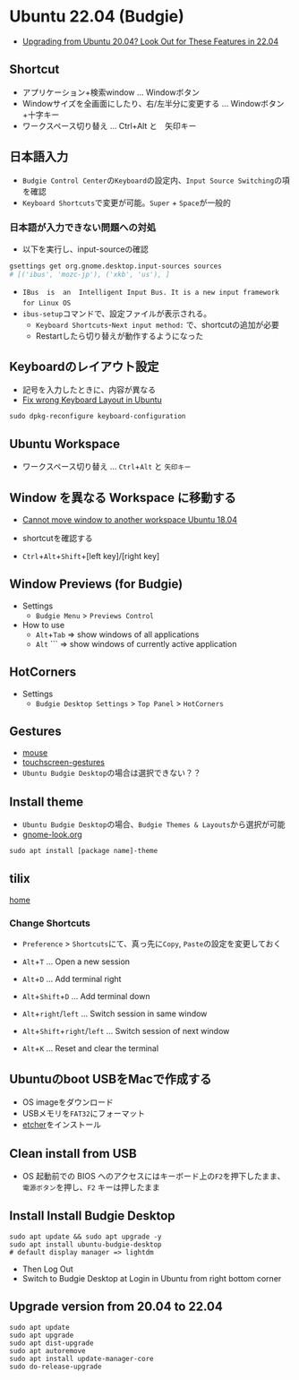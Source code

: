 # Ubuntu 22.04 (Budgie)

- [Upgrading from Ubuntu 20.04? Look Out for These Features in 22.04](https://www.omgubuntu.co.uk/2022/04/ubuntu-22-04-lts-20-key-changes)

## Shortcut
- アプリケーション+検索window ... Windowボタン
- Windowサイズを全画面にしたり、右/左半分に変更する ... Windowボタン+十字キー
- ワークスペース切り替え ... Ctrl+Alt と　矢印キー

## 日本語入力
- `Budgie Control Center`の`Keyboard`の設定内、`Input Source Switching`の項を確認
- `Keyboard Shortcuts`で変更が可能。`Super` + `Space`が一般的

### 日本語が入力できない問題への対処
- 以下を実行し、input-sourceの確認
```bash
gsettings get org.gnome.desktop.input-sources sources
# [('ibus', 'mozc-jp'), ('xkb', 'us'), ]
```

- `IBus  is  an  Intelligent Input Bus. It is a new input framework for Linux OS`　
- `ibus-setup`コマンドで、設定ファイルが表示される。
  - `Keyboard Shortcuts`-`Next input method:` で、shortcutの追加が必要
  - Restartしたら切り替えが動作するようになった

## Keyboardのレイアウト設定
- 記号を入力したときに、内容が異なる
- [Fix wrong Keyboard Layout in Ubuntu](https://vitux.com/ubuntu-keyboard-layout/)
```
sudo dpkg-reconfigure keyboard-configuration
```

## Ubuntu Workspace
- ワークスペース切り替え ... `Ctrl`+`Alt` と `矢印キー`

## Window を異なる Workspace に移動する
- [Cannot move window to another workspace Ubuntu 18.04](https://askubuntu.com/questions/1040244/cannot-move-window-to-another-workspace-ubuntu-18-04)

- shortcutを確認する
- `Ctrl`+`Alt`+`Shift`+[left key]/[right key]

## Window Previews (for Budgie)
- Settings
  - `Budgie Menu` > `Previews Control`
- How to use
  - `Alt`+`Tab` => show windows of all applications
  - `Alt` `\`` => show windows of currently active application

## HotCorners
- Settings
  - `Budgie Desktop Settings` > `Top Panel` > `HotCorners`

## Gestures
- [mouse](https://help.ubuntu.com/stable/ubuntu-help/mouse.html.en)
- [touchscreen-gestures](https://help.ubuntu.com/stable/ubuntu-help/touchscreen-gestures.html.en)
- `Ubuntu Budgie Desktop`の場合は選択できない？？

## Install theme
- `Ubuntu Budgie Desktop`の場合、`Budgie Themes & Layouts`から選択が可能
- [gnome-look.org](https://www.gnome-look.org/browse?cat=135&ord=rating)

```
sudo apt install [package name]-theme
```

## tilix
[home](https://gnunn1.github.io/tilix-web/manual/)

### Change Shortcuts
- `Preference` > `Shortcuts`にて、真っ先に`Copy`, `Paste`の設定を変更しておく

- `Alt`+`T` ... Open a new session
- `Alt`+`D` ... Add terminal right
- `Alt`+`Shift`+`D` ... Add terminal down
- `Alt`+`right`/`left` ... Switch session in same window
- `Alt`+`Shift`+`right`/`left` ... Switch session of next window
- `Alt`+`K` ... Reset and clear the terminal


## Ubuntuのboot USBをMacで作成する
- OS imageをダウンロード
- USBメモリを`FAT32`にフォーマット
- [etcher](https://www.balena.io/etcher/)をインストール

## Clean install from USB
- OS 起動前での BIOS へのアクセスにはキーボード上の`F2`を押下したまま、`電源ボタン`を押し、`F2` キーは押したまま


## Install Install Budgie Desktop 
```
sudo apt update && sudo apt upgrade -y
sudo apt install ubuntu-budgie-desktop
# default display manager => lightdm
```
- Then Log Out 
- Switch to Budgie Desktop at Login in Ubuntu from right bottom corner

## Upgrade version from 20.04 to 22.04
```
sudo apt update 
sudo apt upgrade
sudo apt dist-upgrade
sudo apt autoremove
sudo apt install update-manager-core
sudo do-release-upgrade 
```
